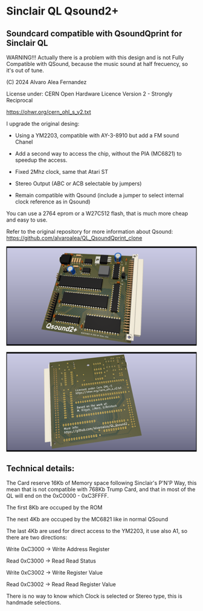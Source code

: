 # Sinclair QL Qsound2+
## Soundcard compatible with QsoundQprint for Sinclair QL

WARNING!!!  Actually there is a problem with this design and is not Fully Compatible with QSound, because the music sound at half frecuency, so it's out of tune.

(C) 2024 Alvaro Alea Fernandez

License under: CERN Open Hardware Licence Version 2 - Strongly Reciprocal

https://ohwr.org/cern_ohl_s_v2.txt

I upgrade the original desing:

- Using a YM2203, compatible with AY-3-8910 but add a FM sound Chanel
- Add a second way to access the chip, without the PIA (MC6821) to speedup the access.
- Fixed 2Mhz clock, same that Atari ST
- Stereo Output (ABC or ACB selectable by jumpers)

- Remain compatible with Qsound (include a jumper to select internal clock reference as in Qsound)

You can use a 2764 eprom or a W27C512 flash, that is much more cheap and easy to use.

Refer to the original repository for more information about Qsound: https://github.com/alvaroalea/QL_QsoundQprint_clone

![My image](QL_Qsound_1.png) 

![My image](QL_Qsound_2.png) 

## Technical details:
The Card reserve 16Kb of Memory space following Sinclair's P'N'P Way, this mean that is not compatible with 768Kb Trump Card, and that in most of the QL will end on the 0xC0000 - 0xC3FFFF.

The first 8Kb are occuped by the ROM

The next  4Kb are occuped by the MC6821 like in normal QSound

The last 4Kb are used for direct access to the YM2203, it use also A1, so there are two directions:

Write 0xC3000 ->  Write Address Register

Read  0xC3000 -> Read Read Status

Write 0xC3002 -> Write Register Value

Read  0xC3002 -> Read Read Register Value

There is no way to know which Clock is selected or Stereo type, this is handmade selections.




